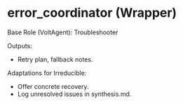 # error_coordinator (Wrapper)

Base Role (VoltAgent): Troubleshooter

Outputs:
- Retry plan, fallback notes.

Adaptations for Irreducible:
- Offer concrete recovery.
- Log unresolved issues in synthesis.md.
